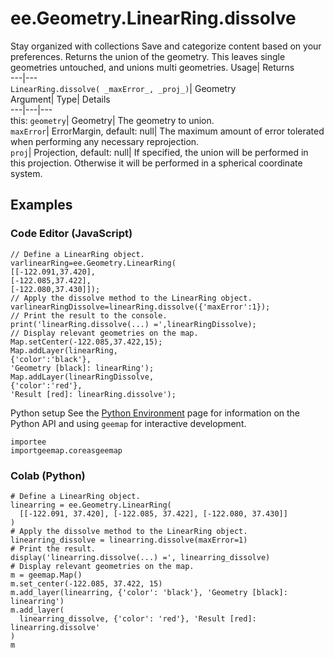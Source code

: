  
#  ee.Geometry.LinearRing.dissolve 
Stay organized with collections  Save and categorize content based on your preferences. 
Returns the union of the geometry. This leaves single geometries untouched, and unions multi geometries. Usage| Returns  
---|---  
`LinearRing.dissolve( _maxError_, _proj_)`| Geometry  
Argument| Type| Details  
---|---|---  
this: `geometry`| Geometry| The geometry to union.  
`maxError`| ErrorMargin, default: null| The maximum amount of error tolerated when performing any necessary reprojection.  
`proj`| Projection, default: null| If specified, the union will be performed in this projection. Otherwise it will be performed in a spherical coordinate system.  
## Examples
### Code Editor (JavaScript)
```
// Define a LinearRing object.
varlinearRing=ee.Geometry.LinearRing(
[[-122.091,37.420],
[-122.085,37.422],
[-122.080,37.430]]);
// Apply the dissolve method to the LinearRing object.
varlinearRingDissolve=linearRing.dissolve({'maxError':1});
// Print the result to the console.
print('linearRing.dissolve(...) =',linearRingDissolve);
// Display relevant geometries on the map.
Map.setCenter(-122.085,37.422,15);
Map.addLayer(linearRing,
{'color':'black'},
'Geometry [black]: linearRing');
Map.addLayer(linearRingDissolve,
{'color':'red'},
'Result [red]: linearRing.dissolve');
```

Python setup
See the [ Python Environment](https://developers.google.com/earth-engine/guides/python_install) page for information on the Python API and using `geemap` for interactive development.
```
importee
importgeemap.coreasgeemap
```

### Colab (Python)
```
# Define a LinearRing object.
linearring = ee.Geometry.LinearRing(
  [[-122.091, 37.420], [-122.085, 37.422], [-122.080, 37.430]]
)
# Apply the dissolve method to the LinearRing object.
linearring_dissolve = linearring.dissolve(maxError=1)
# Print the result.
display('linearring.dissolve(...) =', linearring_dissolve)
# Display relevant geometries on the map.
m = geemap.Map()
m.set_center(-122.085, 37.422, 15)
m.add_layer(linearring, {'color': 'black'}, 'Geometry [black]: linearring')
m.add_layer(
  linearring_dissolve, {'color': 'red'}, 'Result [red]: linearring.dissolve'
)
m
```

